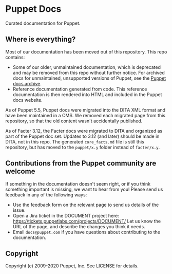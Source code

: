 # Puppet Docs

Curated documentation for Puppet.

## Where is everything?

Most of our documentation has been moved out of this repository. This repo contains:
  * Some of our older, unmaintained documentation, which is deprecated and may be removed from this repo without further notice. For archived docs for unmaintained, unsupported versions of Puppet, see the [Puppet docs archive](https://github.com/puppetlabs/docs-archive).
  * Reference documentation generated from code. This reference documentation is then rendered into HTML and included in the Puppet docs website.

As of Puppet 5.5, Puppet docs were migrated into the DITA XML format and have been maintained in a CMS. We removed each migrated page from this repository, so that the old content wasn't accidentally published.

As of Facter 3.12, the Facter docs were migrated to DITA and organized as part of the Puppet doc set. Updates to 3.12 (and later) should be made in DITA, not in this repo. The generated `core_facts.md` file is still this repository, but has moved to the `puppet/x.y` folder instead of `facter/x.y`.

## Contributions from the Puppet community are welcome

If something in the documentation doesn't seem right, or if you think something important is missing, we want to hear from you! Please send us feedback in any of the following ways:
* Use the feedback form on the relevant page to send us details of the issue.
* Open a Jira ticket in the DOCUMENT project here: https://tickets.puppetlabs.com/projects/DOCUMENT/ Let us know the URL of the page, and describe the changes you think it needs.
* Email `docs@puppet.com` if you have questions about contributing to the documentation.


## Copyright

Copyright (c) 2009-2020 Puppet, Inc. See LICENSE for details.
